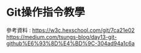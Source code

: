 # Git操作指令教學

參考資料 : https://w3c.hexschool.com/git/7ca21e02
          https://medium.com/tsungs-blog/day13-git-github%E6%93%8D%E4%BD%9C-304ad94a1c6a
